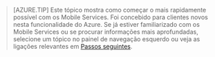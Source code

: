 
>[AZURE.TIP] Este tópico mostra como começar o mais rapidamente possível com os Mobile Services. Foi concebido para clientes novos nesta funcionalidade do Azure. Se já estiver familiarizado com os Mobile Services ou se procurar informações mais aprofundadas, selecione um tópico no painel de navegação esquerdo ou veja as ligações relevantes em [Passos seguintes](#next-steps).


<!--HONumber=Jun16_HO2-->


